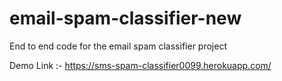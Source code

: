 # email-spam-classifier-new
End to end code for the email spam classifier project


Demo Link :-  https://sms-spam-classifier0099.herokuapp.com/
